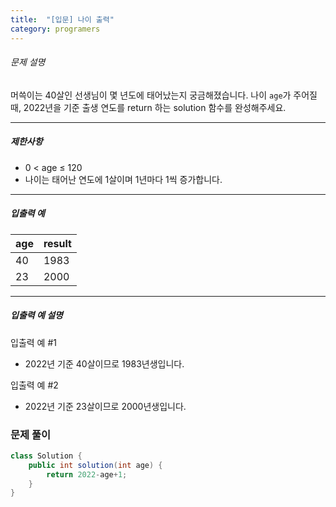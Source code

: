 ```yaml
---
title:  "[입문] 나이 출력"
category: programers
---
```




###### 문제 설명

머쓱이는 40살인 선생님이 몇 년도에 태어났는지 궁금해졌습니다. 나이 `age`가 주어질 때, 2022년을 기준 출생 연도를 return 하는 solution 함수를 완성해주세요.

------

##### 제한사항

- 0 < age ≤ 120
- 나이는 태어난 연도에 1살이며 1년마다 1씩 증가합니다.

------

##### 입출력 예

| age  | result |
| ---- | ------ |
| 40   | 1983   |
| 23   | 2000   |

------

##### 입출력 예 설명

입출력 예 #1

- 2022년 기준 40살이므로 1983년생입니다.

입출력 예 #2

- 2022년 기준 23살이므로 2000년생입니다.



### 문제 풀이

```java
class Solution {
    public int solution(int age) {
        return 2022-age+1;
    }
}
```

